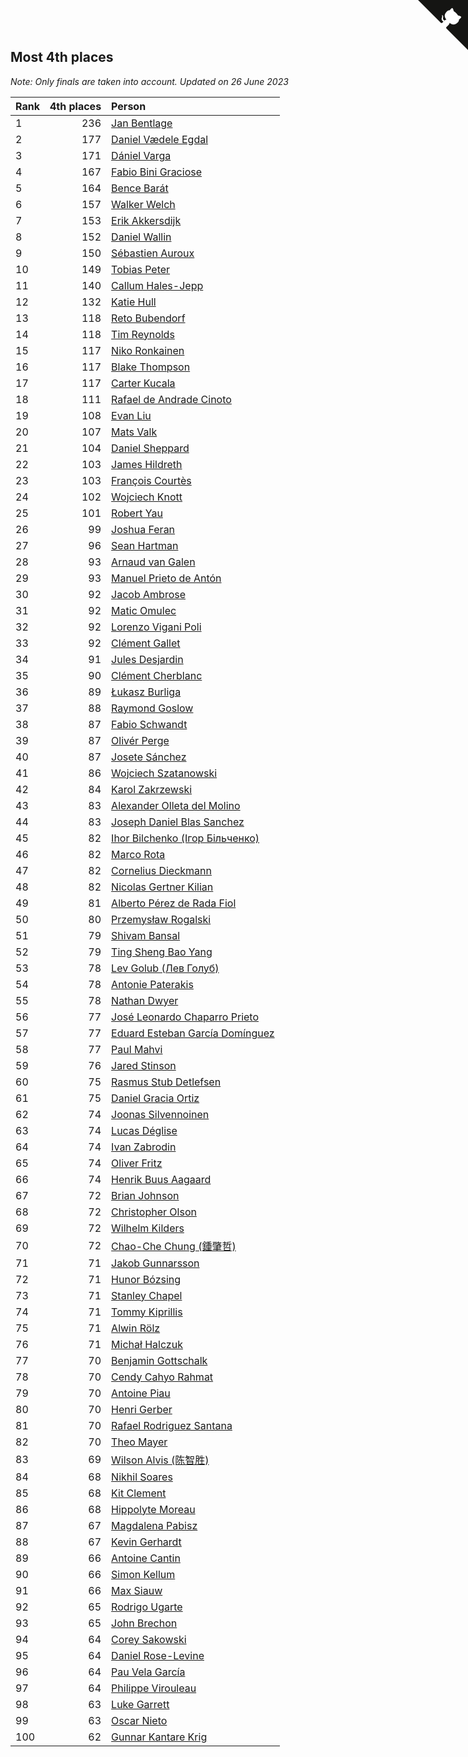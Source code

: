 ## Most 4th places

*Note: Only finals are taken into account.*
*Updated on 26 June 2023*

| Rank | 4th places | Person |
| :--- | ---: | :--- |
| 1 | 236 | [Jan Bentlage](https://www.worldcubeassociation.org/persons/2010BENT01) |
| 2 | 177 | [Daniel Vædele Egdal](https://www.worldcubeassociation.org/persons/2013EGDA01) |
| 3 | 171 | [Dániel Varga](https://www.worldcubeassociation.org/persons/2008VARG01) |
| 4 | 167 | [Fabio Bini Graciose](https://www.worldcubeassociation.org/persons/2010GRAC02) |
| 5 | 164 | [Bence Barát](https://www.worldcubeassociation.org/persons/2008BARA01) |
| 6 | 157 | [Walker Welch](https://www.worldcubeassociation.org/persons/2011WELC01) |
| 7 | 153 | [Erik Akkersdijk](https://www.worldcubeassociation.org/persons/2005AKKE01) |
| 8 | 152 | [Daniel Wallin](https://www.worldcubeassociation.org/persons/2013WALL03) |
| 9 | 150 | [Sébastien Auroux](https://www.worldcubeassociation.org/persons/2008AURO01) |
| 10 | 149 | [Tobias Peter](https://www.worldcubeassociation.org/persons/2014PETE03) |
| 11 | 140 | [Callum Hales-Jepp](https://www.worldcubeassociation.org/persons/2012HALE01) |
| 12 | 132 | [Katie Hull](https://www.worldcubeassociation.org/persons/2010HULL01) |
| 13 | 118 | [Reto Bubendorf](https://www.worldcubeassociation.org/persons/2012BUBE01) |
| 14 | 118 | [Tim Reynolds](https://www.worldcubeassociation.org/persons/2005REYN01) |
| 15 | 117 | [Niko Ronkainen](https://www.worldcubeassociation.org/persons/2010RONK01) |
| 16 | 117 | [Blake Thompson](https://www.worldcubeassociation.org/persons/2010THOM03) |
| 17 | 117 | [Carter Kucala](https://www.worldcubeassociation.org/persons/2015KUCA01) |
| 18 | 111 | [Rafael de Andrade Cinoto](https://www.worldcubeassociation.org/persons/2007CINO01) |
| 19 | 108 | [Evan Liu](https://www.worldcubeassociation.org/persons/2009LIUE01) |
| 20 | 107 | [Mats Valk](https://www.worldcubeassociation.org/persons/2007VALK01) |
| 21 | 104 | [Daniel Sheppard](https://www.worldcubeassociation.org/persons/2009SHEP01) |
| 22 | 103 | [James Hildreth](https://www.worldcubeassociation.org/persons/2009HILD01) |
| 23 | 103 | [François Courtès](https://www.worldcubeassociation.org/persons/2008COUR01) |
| 24 | 102 | [Wojciech Knott](https://www.worldcubeassociation.org/persons/2011KNOT01) |
| 25 | 101 | [Robert Yau](https://www.worldcubeassociation.org/persons/2009YAUR01) |
| 26 | 99 | [Joshua Feran](https://www.worldcubeassociation.org/persons/2011FERA01) |
| 27 | 96 | [Sean Hartman](https://www.worldcubeassociation.org/persons/2016HART02) |
| 28 | 93 | [Arnaud van Galen](https://www.worldcubeassociation.org/persons/2006GALE01) |
| 29 | 93 | [Manuel Prieto de Antón](https://www.worldcubeassociation.org/persons/2015ANTO04) |
| 30 | 92 | [Jacob Ambrose](https://www.worldcubeassociation.org/persons/2010AMBR01) |
| 31 | 92 | [Matic Omulec](https://www.worldcubeassociation.org/persons/2010OMUL02) |
| 32 | 92 | [Lorenzo Vigani Poli](https://www.worldcubeassociation.org/persons/2007POLI01) |
| 33 | 92 | [Clément Gallet](https://www.worldcubeassociation.org/persons/2004GALL02) |
| 34 | 91 | [Jules Desjardin](https://www.worldcubeassociation.org/persons/2010DESJ01) |
| 35 | 90 | [Clément Cherblanc](https://www.worldcubeassociation.org/persons/2014CHER05) |
| 36 | 89 | [Łukasz Burliga](https://www.worldcubeassociation.org/persons/2013BURL01) |
| 37 | 88 | [Raymond Goslow](https://www.worldcubeassociation.org/persons/2014GOSL01) |
| 38 | 87 | [Fabio Schwandt](https://www.worldcubeassociation.org/persons/2014SCHW02) |
| 39 | 87 | [Olivér Perge](https://www.worldcubeassociation.org/persons/2007PERG01) |
| 40 | 87 | [Josete Sánchez](https://www.worldcubeassociation.org/persons/2015SANC18) |
| 41 | 86 | [Wojciech Szatanowski](https://www.worldcubeassociation.org/persons/2011SZAT01) |
| 42 | 84 | [Karol Zakrzewski](https://www.worldcubeassociation.org/persons/2014ZAKR01) |
| 43 | 83 | [Alexander Olleta del Molino](https://www.worldcubeassociation.org/persons/2008OLLE01) |
| 44 | 83 | [Joseph Daniel Blas Sanchez](https://www.worldcubeassociation.org/persons/2016SANC08) |
| 45 | 82 | [Ihor Bilchenko (Ігор Більченко)](https://www.worldcubeassociation.org/persons/2011BILC01) |
| 46 | 82 | [Marco Rota](https://www.worldcubeassociation.org/persons/2009ROTA01) |
| 47 | 82 | [Cornelius Dieckmann](https://www.worldcubeassociation.org/persons/2009DIEC01) |
| 48 | 82 | [Nicolas Gertner Kilian](https://www.worldcubeassociation.org/persons/2013GERT01) |
| 49 | 81 | [Alberto Pérez de Rada Fiol](https://www.worldcubeassociation.org/persons/2011FIOL01) |
| 50 | 80 | [Przemysław Rogalski](https://www.worldcubeassociation.org/persons/2013ROGA02) |
| 51 | 79 | [Shivam Bansal](https://www.worldcubeassociation.org/persons/2011BANS02) |
| 52 | 79 | [Ting Sheng Bao Yang](https://www.worldcubeassociation.org/persons/2008BAOY01) |
| 53 | 78 | [Lev Golub (Лев Голуб)](https://www.worldcubeassociation.org/persons/2014HOLU01) |
| 54 | 78 | [Antonie Paterakis](https://www.worldcubeassociation.org/persons/2012PATE01) |
| 55 | 78 | [Nathan Dwyer](https://www.worldcubeassociation.org/persons/2011DWYE02) |
| 56 | 77 | [José Leonardo Chaparro Prieto](https://www.worldcubeassociation.org/persons/2011CHAP01) |
| 57 | 77 | [Eduard Esteban García Domínguez](https://www.worldcubeassociation.org/persons/2011EDUA01) |
| 58 | 77 | [Paul Mahvi](https://www.worldcubeassociation.org/persons/2012MAHV01) |
| 59 | 76 | [Jared Stinson](https://www.worldcubeassociation.org/persons/2014STIN01) |
| 60 | 75 | [Rasmus Stub Detlefsen](https://www.worldcubeassociation.org/persons/2014DETL01) |
| 61 | 75 | [Daniel Gracia Ortiz](https://www.worldcubeassociation.org/persons/2009ORTI01) |
| 62 | 74 | [Joonas Silvennoinen](https://www.worldcubeassociation.org/persons/2016SILV07) |
| 63 | 74 | [Lucas Déglise](https://www.worldcubeassociation.org/persons/2015DEGL01) |
| 64 | 74 | [Ivan Zabrodin](https://www.worldcubeassociation.org/persons/2012ZABR01) |
| 65 | 74 | [Oliver Fritz](https://www.worldcubeassociation.org/persons/2014FRIT02) |
| 66 | 74 | [Henrik Buus Aagaard](https://www.worldcubeassociation.org/persons/2006BUUS01) |
| 67 | 72 | [Brian Johnson](https://www.worldcubeassociation.org/persons/2013JOHN10) |
| 68 | 72 | [Christopher Olson](https://www.worldcubeassociation.org/persons/2009OLSO01) |
| 69 | 72 | [Wilhelm Kilders](https://www.worldcubeassociation.org/persons/2010KILD02) |
| 70 | 72 | [Chao-Che Chung (鍾肇哲)](https://www.worldcubeassociation.org/persons/2012CHON03) |
| 71 | 71 | [Jakob Gunnarsson](https://www.worldcubeassociation.org/persons/2015GUNN01) |
| 72 | 71 | [Hunor Bózsing](https://www.worldcubeassociation.org/persons/2009BOZS01) |
| 73 | 71 | [Stanley Chapel](https://www.worldcubeassociation.org/persons/2016CHAP04) |
| 74 | 71 | [Tommy Kiprillis](https://www.worldcubeassociation.org/persons/2014KIPR01) |
| 75 | 71 | [Alwin Rölz](https://www.worldcubeassociation.org/persons/2016ROLZ01) |
| 76 | 71 | [Michał Halczuk](https://www.worldcubeassociation.org/persons/2006HALC01) |
| 77 | 70 | [Benjamin Gottschalk](https://www.worldcubeassociation.org/persons/2016GOTT01) |
| 78 | 70 | [Cendy Cahyo Rahmat](https://www.worldcubeassociation.org/persons/2010RAHM02) |
| 79 | 70 | [Antoine Piau](https://www.worldcubeassociation.org/persons/2008PIAU01) |
| 80 | 70 | [Henri Gerber](https://www.worldcubeassociation.org/persons/2014GERB01) |
| 81 | 70 | [Rafael Rodriguez Santana](https://www.worldcubeassociation.org/persons/2012SANT12) |
| 82 | 70 | [Theo Mayer](https://www.worldcubeassociation.org/persons/2012MAYE01) |
| 83 | 69 | [Wilson Alvis (陈智胜)](https://www.worldcubeassociation.org/persons/2011ALVI01) |
| 84 | 68 | [Nikhil Soares](https://www.worldcubeassociation.org/persons/2015SOAR01) |
| 85 | 68 | [Kit Clement](https://www.worldcubeassociation.org/persons/2008CLEM01) |
| 86 | 68 | [Hippolyte Moreau](https://www.worldcubeassociation.org/persons/2008MORE02) |
| 87 | 67 | [Magdalena Pabisz](https://www.worldcubeassociation.org/persons/2017PABI01) |
| 88 | 67 | [Kevin Gerhardt](https://www.worldcubeassociation.org/persons/2013GERH01) |
| 89 | 66 | [Antoine Cantin](https://www.worldcubeassociation.org/persons/2010CANT02) |
| 90 | 66 | [Simon Kellum](https://www.worldcubeassociation.org/persons/2016KELL12) |
| 91 | 66 | [Max Siauw](https://www.worldcubeassociation.org/persons/2017SIAU02) |
| 92 | 65 | [Rodrigo Ugarte](https://www.worldcubeassociation.org/persons/2015UGAR01) |
| 93 | 65 | [John Brechon](https://www.worldcubeassociation.org/persons/2010BREC01) |
| 94 | 64 | [Corey Sakowski](https://www.worldcubeassociation.org/persons/2011SAKO01) |
| 95 | 64 | [Daniel Rose-Levine](https://www.worldcubeassociation.org/persons/2015ROSE01) |
| 96 | 64 | [Pau Vela García](https://www.worldcubeassociation.org/persons/2009GARC04) |
| 97 | 64 | [Philippe Virouleau](https://www.worldcubeassociation.org/persons/2008VIRO01) |
| 98 | 63 | [Luke Garrett](https://www.worldcubeassociation.org/persons/2017GARR05) |
| 99 | 63 | [Oscar Nieto](https://www.worldcubeassociation.org/persons/2014NIET03) |
| 100 | 62 | [Gunnar Kantare Krig](https://www.worldcubeassociation.org/persons/2004KRIG01) |


<a href="https://github.com/JustinTimeCuber/wca_statistics" class="github-corner" aria-label="View source on Github"><svg width="80" height="80" viewBox="0 0 250 250" style="fill:#151513; color:#fff; position: absolute; top: 0; border: 0; right: 0;" aria-hidden="true"><path d="M0,0 L115,115 L130,115 L142,142 L250,250 L250,0 Z"></path><path d="M128.3,109.0 C113.8,99.7 119.0,89.6 119.0,89.6 C122.0,82.7 120.5,78.6 120.5,78.6 C119.2,72.0 123.4,76.3 123.4,76.3 C127.3,80.9 125.5,87.3 125.5,87.3 C122.9,97.6 130.6,101.9 134.4,103.2" fill="currentColor" style="transform-origin: 130px 106px;" class="octo-arm"></path><path d="M115.0,115.0 C114.9,115.1 118.7,116.5 119.8,115.4 L133.7,101.6 C136.9,99.2 139.9,98.4 142.2,98.6 C133.8,88.0 127.5,74.4 143.8,58.0 C148.5,53.4 154.0,51.2 159.7,51.0 C160.3,49.4 163.2,43.6 171.4,40.1 C171.4,40.1 176.1,42.5 178.8,56.2 C183.1,58.6 187.2,61.8 190.9,65.4 C194.5,69.0 197.7,73.2 200.1,77.6 C213.8,80.2 216.3,84.9 216.3,84.9 C212.7,93.1 206.9,96.0 205.4,96.6 C205.1,102.4 203.0,107.8 198.3,112.5 C181.9,128.9 168.3,122.5 157.7,114.1 C157.9,116.9 156.7,120.9 152.7,124.9 L141.0,136.5 C139.8,137.7 141.6,141.9 141.8,141.8 Z" fill="currentColor" class="octo-body"></path></svg></a><style>.github-corner:hover .octo-arm{animation:octocat-wave 560ms ease-in-out}@keyframes octocat-wave{0%,100%{transform:rotate(0)}20%,60%{transform:rotate(-25deg)}40%,80%{transform:rotate(10deg)}}@media (max-width:500px){.github-corner:hover .octo-arm{animation:none}.github-corner .octo-arm{animation:octocat-wave 560ms ease-in-out}}</style>
